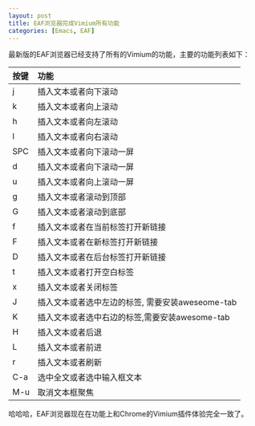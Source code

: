 ```yaml
---
layout: post
title: EAF浏览器完成Vimium所有功能
categories: [Emacs, EAF]
---
```


最新版的EAF浏览器已经支持了所有的Vimium的功能，主要的功能列表如下：

| 按键      | 功能                                             |
| :-------- | :----                                            |
| j         | 插入文本或者向下滚动                             |
| k         | 插入文本或者向上滚动                             |
| h         | 插入文本或者向左滚动                             |
| l         | 插入文本或者向右滚动                             |
| SPC       | 插入文本或者向下滚动一屏                         |
| d         | 插入文本或者向下滚动一屏                         |
| u         | 插入文本或者向上滚动一屏                         |
| g         | 插入文本或者滚动到顶部                           |
| G         | 插入文本或者滚动到底部                           |
| f         | 插入文本或者在当前标签打开新链接                 |
| F         | 插入文本或者在新标签打开新链接                   |
| D         | 插入文本或者在后台标签打开新链接                 |
| t         | 插入文本或者打开空白标签                         |
| x         | 插入文本或者关闭标签                             |
| J         | 插入文本或者选中左边的标签, 需要安装aweseome-tab |
| K         | 插入文本或者选中右边的标签,需要安装awesome-tab   |
| H         | 插入文本或者后退                                 |
| L         | 插入文本或者前进                                 |
| r         | 插入文本或者刷新                                 |
| C-a       | 选中全文或者选中输入框文本                       |
| M-u       | 取消文本框聚焦                                   |

哈哈哈，EAF浏览器现在在功能上和Chrome的Vimium插件体验完全一致了。
